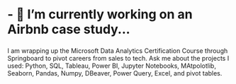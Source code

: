 # - 🔭 I’m currently working on an Airbnb case study...
###
I am wrapping up the Microsoft Data Analytics Certification Course through Springboard to pivot careers from sales to tech.
Ask me about the projects I used: Python, SQL, Tableau, Power BI, Jupyter Notebooks, MAtpolotlib, Seaborn, Pandas, Numpy, DBeaver, Power Query, Excel, and pivot tables.
<!--
**MichaelLuecker/MichaelLuecker** is a ✨ _special_ ✨ repository because its `README.md` (this file) appears on your GitHub profile.

Here are some ideas to get you started:

- 🔭 I’m currently working on ...
- 🌱 I’m currently learning ...
- 👯 I’m looking to collaborate on ...
- 🤔 I’m looking for help with ...
- 💬 Ask me about ...
- 📫 How to reach me: ...
- 😄 Pronouns: ...
- ⚡ Fun fact: ...
-->

